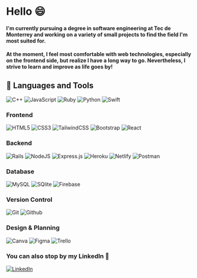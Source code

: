 # Hello 😄

#### I'm currently pursuing a degree in software engineering at Tec de Monterrey and working on a variety of small projects to find the field I'm most suited for. 

#### At the moment, I feel most comfortable with web technologies, especially on the frontend side, but realize I have a long way to go. Nevertheless, I strive to learn and improve as life goes by!

## 🧰 Languages and Tools

![C++](https://img.shields.io/badge/C++-%2300599C.svg?style=for-the-badge&logo=c%2B%2B&logoColor=white) ![JavaScript](https://img.shields.io/badge/JavaScript-%23323330.svg?style=for-the-badge&logo=javascript&logoColor=%23F7DF1E) ![Ruby](https://img.shields.io/badge/ruby-A30031?style=for-the-badge&logo=ruby&logoColor=E40046) ![Python](https://img.shields.io/badge/Python-3670A0?style=for-the-badge&logo=python&logoColor=ffdd54) ![Swift](https://img.shields.io/badge/swift-ffffff?style=for-the-badge&logo=swift&logoColor=ffac14)

### Frontend
![HTML5](https://img.shields.io/badge/HTML-%23E34F26.svg?style=for-the-badge&logo=html5&logoColor=white) ![CSS3](https://img.shields.io/badge/CSS-%231572B6.svg?style=for-the-badge&logo=css3&logoColor=white) ![TailwindCSS](https://img.shields.io/badge/TailwindCSS-%2338B2AC.svg?style=for-the-badge&logo=tailwind-css&logoColor=white) ![Bootstrap](https://img.shields.io/badge/Bootstrap-%23563D7C.svg?style=for-the-badge&logo=bootstrap&logoColor=white) ![React](https://img.shields.io/badge/React-%2320232a.svg?style=for-the-badge&logo=react&logoColor=%2361DAFB)

### Backend
![Rails](https://img.shields.io/badge/rails-732C1A?style=for-the-badge&logo=rubyonrails&logoColor=FA1A0C) ![NodeJS](https://img.shields.io/badge/Node.JS-3C873A?style=for-the-badge&logo=node.js&logoColor=black) ![Express.js](https://img.shields.io/badge/Express.JS-%23404d59.svg?style=for-the-badge&logo=express&logoColor=%2361DAFB) ![Heroku](https://img.shields.io/badge/Heroku-%23430098.svg?style=for-the-badge&logo=heroku&logoColor=white) ![Netlify](https://img.shields.io/badge/Netlify-011f14.svg?style=for-the-badge&logo=netlify&logoColor=03925e) ![Postman](https://img.shields.io/badge/Postman-FF6C37?style=for-the-badge&logo=postman&logoColor=white)

### Database
![MySQL](https://img.shields.io/badge/MySQL-%2300f.svg?style=for-the-badge&logo=mysql&logoColor=white) ![SQlite](https://img.shields.io/badge/SQLite-07405E?style=for-the-badge&logo=sqlite&logoColor=white) ![Firebase](https://img.shields.io/badge/Firebase-%23039BE5.svg?style=for-the-badge&logo=firebase) 

### Version Control
![Git](https://img.shields.io/badge/git-3b2600?style=for-the-badge&logo=git&logoColor=b37400) ![Github](https://img.shields.io/badge/GitHub-100000?style=for-the-badge&logo=github&logoColor=white)

### Design & Planning

![Canva](https://img.shields.io/badge/Canva-2e318e.svg?style=for-the-badge&logo=Canva&logoColor=white) ![Figma](https://img.shields.io/badge/figma-ff5e7a.svg?style=for-the-badge&logo=figma&logoColor=white) ![Trello](https://img.shields.io/badge/trello-add8e6?style=for-the-badge&logo=trello&logoColor=0000ff) 

### You can also stop by my LinkedIn 👀

<p><a href="https://www.linkedin.com/in/maximiliano-villegas-garcia"><img src="https://img.shields.io/badge/LinkedIn-%230077B5.svg?logo=linkedin&logoColor=white" alt="LinkedIn"></a></p>

<!--
**MaxvG115/MaxvG115** is a ✨ _special_ ✨ repository because its `README.md` (this file) appears on your GitHub profile.

Here are some ideas to get you started:

- 🔭 I’m currently working on ...
- 🌱 I’m currently learning ...
- 👯 I’m looking to collaborate on ...
- 🤔 I’m looking for help with ...
- 💬 Ask me about ...
- 📫 How to reach me: ...
- 😄 Pronouns: ...
- ⚡ Fun fact: ...
-->
